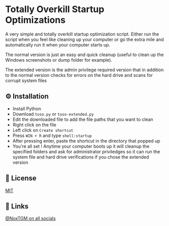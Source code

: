 # Totally Overkill Startup Optimizations

A very simple and totally overkill startup optimization script. Either run the script when you feel like cleaning up your computer or go the extra mile and automatically run it when your computer starts up.

The normal version is just an easy and quick cleanup (useful to clean up the Windows screenshots or dump folder for example).

The extended version is the admin privilege required version that in addition to the normal version checks for errors on the hard drive and scans for corrupt system files

## ⚙️ Installation

* Install Python
* Download `toso.py` or `toso-extended.py`
* Edit the downloaded file to add the file paths that you want to clean
* Right click on the file
* Left click on `Create shortcut`
* Press `WIN + R` and type `shell:startup`
* After pressing enter, paste the shortcut in the directory that popped up
* You're all set ! Anytime your computer boots up it will cleanup the specified folders and ask for administrator priviledges so it can run the system file and hard drive verifications if you chose the extended version

## 🔑 License

[MIT](https://choosealicense.com/licenses/mit/)

## 🔗 Links

[@NoxTGM on all socials](https://bento.me/noxtgm)
